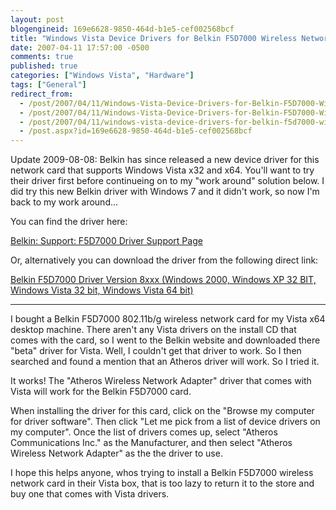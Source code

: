 ```yaml
---
layout: post
blogengineid: 169e6628-9850-464d-b1e5-cef002568bcf
title: "Windows Vista Device Drivers for Belkin F5D7000 Wireless Network Card"
date: 2007-04-11 17:57:00 -0500
comments: true
published: true
categories: ["Windows Vista", "Hardware"]
tags: ["General"]
redirect_from: 
  - /post/2007/04/11/Windows-Vista-Device-Drivers-for-Belkin-F5D7000-Wireless-Network-Card.aspx
  - /post/2007/04/11/Windows-Vista-Device-Drivers-for-Belkin-F5D7000-Wireless-Network-Card
  - /post/2007/04/11/windows-vista-device-drivers-for-belkin-f5d7000-wireless-network-card
  - /post.aspx?id=169e6628-9850-464d-b1e5-cef002568bcf
---
```

<!-- more -->

Update 2009-08-08: Belkin has since released a new device driver for this network card that supports Windows Vista x32 and x64. You'll want to try their driver first before continueing on to my "work around" solution below. I did try this new Belkin driver with Windows 7 and it didn't work, so now I'm back to my work around...

You can find the driver here:

<a href="http://en-us-support.belkin.com/app/product/detail/p/294" target="_blank">Belkin: Support: F5D7000 Driver Support Page</a>

Or, alternatively you can download the driver from the following direct link:

<a href="http://cache-www.belkin.com/support/dl/f5d7000v8_ww_2.00.09.exe" target="_blank">Belkin F5D7000 Driver Version 8xxx (Windows 2000, Windows XP 32 BIT, Windows Vista 32 bit, Windows Vista 64 bit)</a>
<hr />

I bought a Belkin F5D7000 802.11b/g wireless network card for my Vista x64 desktop machine. There aren't any Vista drivers on the install CD that comes with the card, so I went to the Belkin website and downloaded there "beta" driver for Vista. Well, I couldn't get that driver to work. So I then searched and found a mention that an Atheros driver will work. So I tried it.

It works! The "Atheros Wireless Network Adapter" driver that comes with Vista will work for the Belkin F5D7000 card.

When installing the driver for this card, click on the "Browse my computer for driver software". Then click "Let me pick from a list of device drivers on my computer". Once the list of drivers comes up, select "Atheros Communications Inc." as the Manufacturer, and then select "Atheros Wireless Network Adapter" as the the driver to use.

I hope this helps anyone, whos trying to install a Belkin F5D7000 wireless network card in their Vista box, that is too lazy to return it to the store and buy one that comes with Vista drivers.
